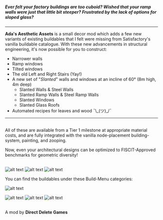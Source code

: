 ##### *Ever felt your factory buildings are too cuboid? Wished that your ramp walls were just that little bit steeper? Frustrated by the lack of options for sloped glass?*
---

**Ada's Aesthetic Assets** is a small decor mod which adds a few new variants of existing buildables that I felt were missing from Satisfactory's vanilla buildable catalogue. With these new advancements in structural engineering, it's now possible for you to construct:

* Narrower walls
* Ramp windows
* Tilted windows
* The old Left and Right Stairs (Yay!)
* A new set of "*Slanted*" walls and windows at an incline of 60° (8m high, 4m deep)
  * Slanted Walls & Steel Walls
  * Slanted Ramp Walls & Steel Ramp Walls
  * Slanted Windows
  * Slanted Glass Roofs
 * Automated recipes for leaves and wood    ¯\\\_(ツ)_/¯

---
\
All of these are available from a Tier 1 milestone at appropriate material costs, and are fully integrated with the vanilla node-placement building-system, painting, and zooping.

Now, even your architectural designs can be optimized to FISCIT-Approved benchmarks for geometric diversity!

\
![alt text](https://diamond-hunter-zero.github.io/GameDev-Llama/AdaAestheticAssets/AdasAssetsExample1.jpg)
![alt text](https://diamond-hunter-zero.github.io/GameDev-Llama/AdaAestheticAssets/AdasAssetsExample2.jpg)
![alt text](https://diamond-hunter-zero.github.io/GameDev-Llama/AdaAestheticAssets/AdasAssetsExample3.jpg)

You can find the buildables under these Build-Menu categories:

![alt text](https://diamond-hunter-zero.github.io/GameDev-Llama/AdaAestheticAssets/BuildMenuOptions.png)

![alt text](https://diamond-hunter-zero.github.io/GameDev-Llama/AdaAestheticAssets/AdasAssetsWall1.jpg)
![alt text](https://diamond-hunter-zero.github.io/GameDev-Llama/AdaAestheticAssets/AdasAssetsWall2.jpg)
![alt text](https://diamond-hunter-zero.github.io/GameDev-Llama/AdaAestheticAssets/AdasAssetsWall3.jpg)

\
A mod by **Direct Delete Games**